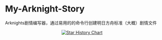 # My-Arknight-Story
Arknights剧情编写器，通过易用的的命令行创建明日方舟标准（大概）剧情文件

<p align="center">
  <a href="https://star-history.com/#yige-yigeren/My-Arknights-Story&Date">
    <img src="https://api.star-history.com/svg?repos=yige-yigeren/My-Arknights-Story&type=Date" alt="Star History Chart">
  </a>
</p>
